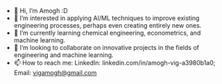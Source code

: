 - 👋 Hi, I’m Amogh :D
- 👀 I’m interested in applying AI/ML techniques to improve existing engineering processes, perhaps even creating entirely new ones.
- 🌱 I’m currently learning chemical engineering, econometrics, and machine learning.
- 💞️ I’m looking to collaborate on innovative projects in the fields of engineering and machine learning. 
- 📫 How to reach me: 
            LinkedIn: linkedin.com/in/amogh-vig-a3980b1a0;
            Email: vigamogh@gmail.com

<!---
avig00/avig00 is a ✨ special ✨ repository because its `README.md` (this file) appears on your GitHub profile.
You can click the Preview link to take a look at your changes.
--->
